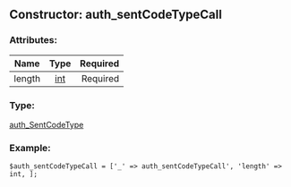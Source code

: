 ## Constructor: auth\_sentCodeTypeCall  

### Attributes:

| Name     |    Type       | Required |
|----------|:-------------:|---------:|
|length|[int](../types/int.md) | Required|
### Type: 

[auth\_SentCodeType](../types/auth_SentCodeType.md)
### Example:

```
$auth_sentCodeTypeCall = ['_' => auth_sentCodeTypeCall', 'length' => int, ];
```